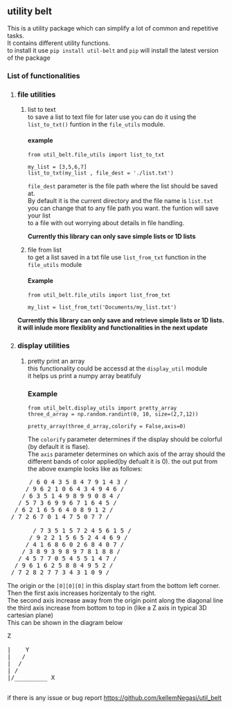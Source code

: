 ## utility belt
This is a utility package which can simplify a lot of common and repetitive tasks.<br/>
It contains different utility functions.</br>
to install it use ``` pip install util-belt ``` and `pip` will install the latest version of the package<br/>
### List of functionalities
1. ### file utilities
   1. list to text  <br/> to save a list to text file for later use you can do it using the <br/>
   ```list_to_txt()``` funtion in the `file_utils` module.
      #### example
      ```
      from util_belt.file_utils import list_to_txt

      my_list = [3,5,6,7]
      list_to_txt(my_list , file_dest = './list.txt')

      ```
      `file_dest` parameter is the file path where the list should be saved at. </br>
      By default it is  the current directory and the file name is `list.txt` <br>
      you can change that to any file path you want. the funtion will save your list <br>
      to a file with out worrying about details in file handling.<br>

      **Currently this library can only save simple lists or 1D lists**
   1. file from list</br>
      to get a list saved in a txt file use ``` list_from_txt ``` function in the ``` file_utils ``` module <br/>

      #### Example
      ```
      from util_belt.file_utils import list_from_txt

      my_list = list_from_txt('Documents/my_list.txt')

      ```
   **Currently this library can only save and retrieve simple lists or 1D lists.<br/> it will inlude more flexiblity and functionalities in the next update** <br/>
2. ### display utilities
   1. pretty print an array <br/>
      this functionality could be accessd at the `display_util` module<br/>
      it helps us print a numpy array beatifuly 
      ### Example
      ```
      from util_belt.display_utils import pretty_array
      three_d_array = np.random.randint(0, 10, size=(2,7,12))

      pretty_array(three_d_array,colorify = False,axis=0)
      ```
      The `colorify` parameter determines if the display should be colorful (by default it is flase). <br/>
      The `axis` parameter determines on which axis of the array should the different
      bands of color applied(by defualt it is 0).
      the out put from the above example looks like as follows:

<pre>
      / 6 0 4 3 5 8 4 7 9 1 4 3 /
     / 9 6 2 1 0 6 4 3 4 9 4 6 /
    / 6 3 5 1 4 9 8 9 9 0 8 4 /
   / 5 7 3 6 9 9 6 7 1 6 4 5 /
  / 6 2 1 6 5 6 4 0 8 9 1 2 /
 / 7 2 6 7 0 1 4 7 5 0 7 7 /

       / 7 3 5 1 5 7 2 4 5 6 1 5 /
      / 9 2 2 1 5 6 5 2 4 4 6 9 /
     / 4 1 6 8 6 0 2 6 8 4 0 7 /
    / 3 8 9 3 9 8 9 7 8 1 8 8 /
   / 4 5 7 7 0 5 4 5 5 1 4 7 /
  / 9 6 1 6 2 5 8 8 4 9 5 2 /
 / 7 2 8 2 7 7 3 4 3 1 0 9 /
</pre>
The origin or the `[0][0][0]` in this display start from the bottom left corner.<br/>
Then the first axis increases horizentaly to the right.<br>
The second axis increase away from the origin point along the diagonal line<br>
the third axis increase from bottom to top in (like a Z axis in typical 3D cartesian plane)<br/>
This can be shown in the diagram below<br>
<pre>
Z

|    Y
|   /
|  /
| /
|/_________ X

</pre>

   if there is any issue or bug report https://github.com/kellemNegasi/util_belt
